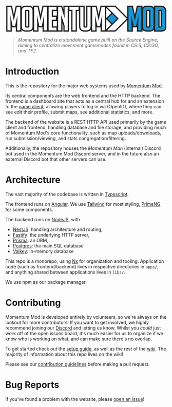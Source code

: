 ![Momentum Mod Logo](apps/frontend/src/assets/images/logo.svg)

> _Momentum Mod is a standalone game built on the Source Engine, aiming to
> centralize movement gamemodes found in CS:S, CS:GO, and TF2._

# Introduction

This is the repository for the major web systems used by
[Momentum Mod](https://momentum-mod.org).

Its central components are the web frontend and the HTTP backend. The frontend
is a dashboard site that acts as a central hub for and an extension to the
[game client](https://github.com/momentum-mod/game), allowing players to log in
via (OpenID), where they can see edit their profile, submit maps, see additional
statistics, and more.

The backend of the website is a REST HTTP API used primarily by the game client
and frontend, handling database and file storage, and providing much of Momentum
Mod's core functionality, such as map uploads/downloads, run submission/viewing,
and stats congregation/filtering.

Additionally, the repository houses the _Momentum Man_ (internal) Discord bot
used in the Momentum Mod Discord server, and in the future also an external
Discord bot that other servers can use.

# Architecture

The vast majority of the codebase is written in
[Typescript](https://www.typescriptlang.org/).

The frontend runs on [Angular](https://angular.io). We use
[Tailwind](https://tailwindcss.com/) for most styling,
[PrimeNG](https://primeng.org/) for some components.

The backend runs on [NodeJS](https://nodejs.org/), with

- [NestJS](https://nestjs.com/): handling architecture and routing,
- [Fastify](https://www.fastify.io/): the underlying HTTP server,
- [Prisma](https://www.prisma.io/): an ORM,
- [Postgres](https://www.postgresql.org/): the main SQL database
- [Valkey](https://valkey.io/): in-memory database

This repo is a monorepo, using [Nx](https://nx.dev) for organization and
tooling. Application code (such as frontend/backend) lives in respective
directories in `apps/`, and anything shared between applications lives in
`libs/`.

We use npm as our package manager.

# Contributing

Momentum Mod is developed entirely by volunteers, so we're always on the lookout
for more contributors! If you want to get involved, we highly recommend joining
our [Discord](https://discord.gg/momentummod) and letting us know. Whilst you
_could_ just work off of the open issues board, it's much easier for us to
organize if we know who is working on what, and can make sure there's no
overlap.

To get started check out the
[setup guide](https://github.com/momentum-mod/website/wiki/Setup), as well as
the rest of the [wiki](https://github.com/momentum-mod/website/wiki). The
majority of information about this repo lives on the wiki!

Please see our
[contribution guidelines](https://github.com/momentum-mod/website/wiki/Contribution-Guidelines)
before making a pull request.

# Bug Reports

If you've found a problem with the website, please
[open an issue](https://github.com/momentum-mod/website/issues/new/choose)!
